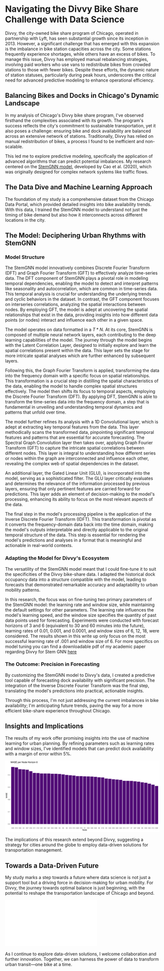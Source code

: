 

# Navigating the Divvy Bike Share Challenge with Data Science

Divvy, the city-owned bike share program of Chicago, operated in partnership with Lyft, has seen substantial growth since its inception in 2013. However, a significant challenge that has emerged with this expansion is the imbalance in bike station capacities across the city. Some stations frequently experience shortages, while others have an excess of bikes. To manage this issue, Divvy has employed manual rebalancing strategies, involving paid workers who use vans to redistribute bikes from crowded stations to those with fewer bikes. Despite these efforts, the dynamic nature of station statuses, particularly during peak hours, underscores the critical need for advanced predictive modeling to enhance operational efficiency.

## Balancing Bikes and Docks in Chicago's Dynamic Landscape

In my analysis of Chicago's Divvy bike share program, I've observed firsthand the complexities associated with its growth. The program's success reflects the city's commitment to sustainable transportation, yet it also poses a challenge: ensuring bike and dock availability are balanced across an extensive network of stations. Traditionally, Divvy has relied on manual redistribution of bikes, a process I found to be inefficient and non-scalable.

This led me to explore predictive modeling, specifically the application of advanced algorithms that can predict potential imbalances. My research centered on the [StemGNN model](https://arxiv.org/abs/2103.07719), developed by Cao et al. (2020), which was originally designed for complex network systems like traffic flows.


## The Data Dive and Machine Learning Approach

The foundation of my study is a comprehensive dataset from the Chicago Data Portal, which provided detailed insights into bike availability trends. With this data, I trained the StemGNN model to understand not just the timing of bike demand but also how it interconnects across different locations in the city.

## The Model: Deciphering Urban Rhythms with StemGNN

### Model Structure
The StemGNN model innovatively combines Discrete Fourier Transform (DFT) and Graph Fourier Transform (GFT) to effectively analyze time-series data. The DFT component of StemGNN plays a pivotal role in modeling temporal dependencies, enabling the model to detect and interpret patterns like seasonality and autocorrelation, which are common in time-series data. This temporal analysis is crucial for understanding the underlying trends and cyclic behaviors in the dataset. In contrast, the GFT component focuses on interseries correlations, analyzing the spatial interactions between nodes. By employing GFT, the model is adept at uncovering the spatial relationships that exist in the data, providing insights into how different data points (or nodes) interact and influence each other in a given space.

The model operates on data formatted in a $T * N$. At its core, StemGNN is composed of multiple neural network layers, each contributing to the deep learning capabilities of the model. The journey through the model begins with the Latent Correlation Layer, designed to initially explore and learn the spatial correlations present within the data. This layer sets the stage for more intricate spatial analyses which are further enhanced by subsequent layers. 

Following this, the Graph Fourier Transform is applied, transforming the data into the frequency domain with a specific focus on spatial relationships. This transformation is a crucial step in distilling the spatial characteristics of the data, enabling the model to handle complex spatial structures effectively. The model then shifts its focus to temporal aspects, employing the Discrete Fourier Transform (DFT). By applying DFT, StemGNN is able to transform the time-series data into the frequency domain, a step that is fundamental in unveiling and understanding temporal dynamics and patterns that unfold over time.

The model further refines its analysis with a 1D Convolutional layer, which is adept at extracting key temporal features from the data. This layer methodically scans the transformed data, pinpointing significant temporal features and patterns that are essential for accurate forecasting. The Spectral Graph Convolution layer then takes over, applying Graph Fourier Transform (GFT) to capture the intricate spatial correlations between different nodes. This layer is integral to understanding how different series or nodes within the graph are interconnected and influence each other, revealing the complex web of spatial dependencies in the dataset.

An additional layer, the Gated Linear Unit (GLU), is incorporated into the model, serving as a sophisticated filter. The GLU layer critically evaluates and determines the relevance of the information processed by previous layers, ensuring that only pertinent features are carried forward for predictions. This layer adds an element of decision-making to the model's processing, enhancing its ability to focus on the most relevant aspects of the data.

The final step in the model's processing pipeline is the application of the Inverse Discrete Fourier Transform (IDFT). This transformation is pivotal as it converts the frequency-domain data back into the time domain, making the model's outputs interpretable and directly applicable to the original temporal structure of the data. This step is essential for rendering the model's predictions and analyses in a format that is meaningful and actionable in real-world contexts.


### Adapting the Model for Divvy's Ecosystem

The versatility of the StemGNN model meant that I could fine-tune it to suit the specificities of the Divvy bike-share data. I adapted the historical dock occupancy data into a structure compatible with the model, leading to forecasts that demonstrated remarkable accuracy and adaptability to urban mobility patterns.

In this research, the focus was on fine-tuning two primary parameters of the StemGNN model: the learning rate and window size, while maintaining the default settings for other parameters. The learning rate influences the model's learning speed, and the window size specifies the quantity of past data points used for forecasting. Experiments were conducted with forecast horizons of 3 and 6 (equivalent to 30 and 60 minutes into the future), learning rates of 0.01, 0.001, and 0.0001, and window sizes of 6, 12, 18, were considered. The results shown in this write up only focus on the most successful learning rate of .001 and window size of 6. For more specifics on model tuning you can find a downloadable pdf of my academic paper regarding Divvy for Stem GNN [here](https://github.com/noahba65/stemGNN_divvy/blob/capstone/Assignments/final-paper/final_paper.pdf) 

### The Outcome: Precision in Forecasting

By customizing the StemGNN model to Divvy's data, I created a predictive tool capable of forecasting dock availability with significant precision. The integration of the Inverse Discrete Fourier Transform was the final step, translating the model's predictions into practical, actionable insights.

Through this process, I'm not just addressing the current imbalances in bike availability; I'm anticipating future trends, paving the way for a more efficient bike-share experience throughout Chicago.

## Insights and Implications

The results of my work offer promising insights into the use of machine learning for urban planning. By refining parameters such as learning rates and window sizes, I've identified models that can predict dock availability with a margin of error within 5%.

![MASE and RMSE per Node](/images/mase_per_node.png)

The implications of this research extend beyond Divvy, suggesting a strategy for cities around the globe to employ data-driven solutions for transportation management.

## Towards a Data-Driven Future

My study marks a step towards a future where data science is not just a support tool but a driving force in decision-making for urban mobility. For Divvy, the journey towards optimal balance is just beginning, with the potential to reshape the transportation landscape of Chicago and beyond.

![Metrics Table Overview](/images/metrics_table.pdf)

As I continue to explore data-driven solutions, I welcome collaboration and further innovation. Together, we can harness the power of data to transform urban transit—one bike at a time.

